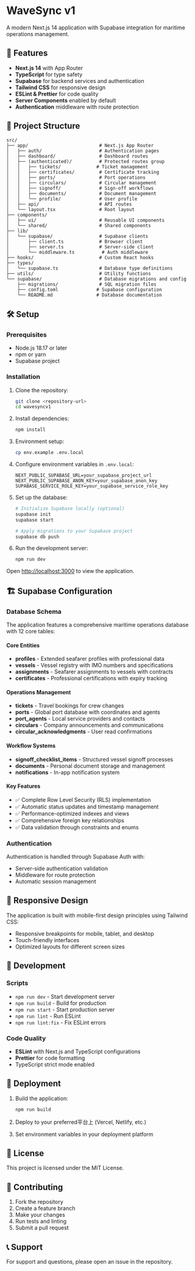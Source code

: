 # WaveSync v1

A modern Next.js 14 application with Supabase integration for maritime operations management.

## 🚀 Features

- **Next.js 14** with App Router
- **TypeScript** for type safety
- **Supabase** for backend services and authentication
- **Tailwind CSS** for responsive design
- **ESLint & Prettier** for code quality
- **Server Components** enabled by default
- **Authentication** middleware with route protection

## 📁 Project Structure

```
src/
├── app/                          # Next.js App Router
│   ├── auth/                     # Authentication pages
│   ├── dashboard/                # Dashboard routes
│   ├── (authenticated)/          # Protected routes group
│   │   ├── tickets/             # Ticket management
│   │   ├── certificates/         # Certificate tracking
│   │   ├── ports/                # Port operations
│   │   ├── circulars/            # Circular management
│   │   ├── signoff/              # Sign-off workflows
│   │   ├── documents/            # Document management
│   │   └── profile/              # User profile
│   ├── api/                      # API routes
│   └── layout.tsx                # Root layout
├── components/
│   ├── ui/                       # Reusable UI components
│   └── shared/                   # Shared components
├── lib/
│   └── supabase/                 # Supabase clients
│       ├── client.ts             # Browser client
│       ├── server.ts             # Server-side client
│       └── middleware.ts          # Auth middleware
├── hooks/                        # Custom React hooks
├── types/
│   └── supabase.ts               # Database type definitions
├── utils/                        # Utility functions
└── supabase/                     # Database migrations and config
    ├── migrations/               # SQL migration files
    ├── config.toml              # Supabase configuration
    └── README.md                # Database documentation
```

## 🛠️ Setup

### Prerequisites

- Node.js 18.17 or later
- npm or yarn
- Supabase project

### Installation

1. Clone the repository:
   ```bash
   git clone <repository-url>
   cd wavesyncv1
   ```

2. Install dependencies:
   ```bash
   npm install
   ```

3. Environment setup:
   ```bash
   cp env.example .env.local
   ```

4. Configure environment variables in `.env.local`:
   ```env
   NEXT_PUBLIC_SUPABASE_URL=your_supabase_project_url
   NEXT_PUBLIC_SUPABASE_ANON_KEY=your_supabase_anon_key
   SUPABASE_SERVICE_ROLE_KEY=your_supabase_service_role_key
   ```

5. Set up the database:
   ```bash
   # Initialize Supabase locally (optional)
   supabase init
   supabase start
   
   # Apply migrations to your Supabase project
   supabase db push
   ```

6. Run the development server:
   ```bash
   npm run dev
   ```

Open [http://localhost:3000](http://localhost:3000) to view the application.

## 🏗️ Supabase Configuration

### Database Schema

The application features a comprehensive maritime operations database with 12 core tables:

#### Core Entities
- **profiles** - Extended seafarer profiles with professional data
- **vessels** - Vessel registry with IMO numbers and specifications  
- **assignments** - Seafarer assignments to vessels with contracts
- **certificates** - Professional certifications with expiry tracking

#### Operations Management
- **tickets** - Travel bookings for crew changes
- **ports** - Global port database with coordinates and agents
- **port_agents** - Local service providers and contacts
- **circulars** - Company announcements and communications
- **circular_acknowledgments** - User read confirmations

#### Workflow Systems
- **signoff_checklist_items** - Structured vessel signoff processes
- **documents** - Personal document storage and management
- **notifications** - In-app notification system

#### Key Features
- ✅ Complete Row Level Security (RLS) implementation
- ✅ Automatic status updates and timestamp management
- ✅ Performance-optimized indexes and views
- ✅ Comprehensive foreign key relationships
- ✅ Data validation through constraints and enums

### Authentication

Authentication is handled through Supabase Auth with:
- Server-side authentication validation
- Middleware for route protection
- Automatic session management

## 📱 Responsive Design

The application is built with mobile-first design principles using Tailwind CSS:
- Responsive breakpoints for mobile, tablet, and desktop
- Touch-friendly interfaces
- Optimized layouts for different screen sizes

## 🔧 Development

### Scripts

- `npm run dev` - Start development server
- `npm run build` - Build for production
- `npm run start` - Start production server
- `npm run lint` - Run ESLint
- `npm run lint:fix` - Fix ESLint errors

### Code Quality

- **ESLint** with Next.js and TypeScript configurations
- **Prettier** for code formatting
- TypeScript strict mode enabled

## 🚀 Deployment

1. Build the application:
   ```bash
   npm run build
   ```

2. Deploy to your preferred平台上 (Vercel, Netlify, etc.)

3. Set environment variables in your deployment platform

## 📄 License

This project is licensed under the MIT License.

## 🤝 Contributing

1. Fork the repository
2. Create a feature branch
3. Make your changes
4. Run tests and linting
5. Submit a pull request

## 📞 Support

For support and questions, please open an issue in the repository.